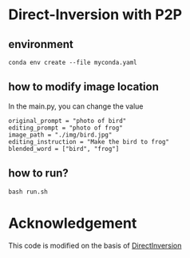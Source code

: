 # Direct-Inversion with P2P
## environment
```
conda env create --file myconda.yaml
```
## how to modify image location
In the main.py, you can change the value
```
original_prompt = "photo of bird"
editing_prompt = "photo of frog"
image_path = "./img/bird.jpg"
editing_instruction = "Make the bird to frog"
blended_word = ["bird", "frog"]
```
## how to run?
```
bash run.sh
```
# Acknowledgement
This code is modified on the basis of [DirectInversion](https://github.com/cure-lab/PnPInversion)